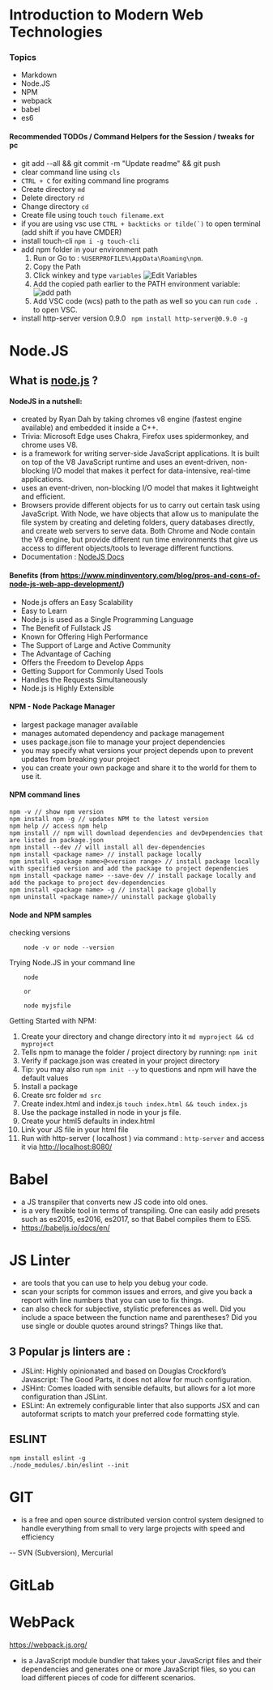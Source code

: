 # Introduction to Modern Web Technologies

### Topics
- Markdown
- Node.JS
- NPM
- webpack
- babel
- es6


#### Recommended TODOs / Command Helpers for the Session / tweaks for pc
* git add --all && git commit -m "Update readme" && git push
* clear command line using ``` cls ```
* ``` CTRL + C ``` for exiting command line programs
* Create directory ``` md ```
* Delete directory ``` rd ```
* Change directory ``` cd ```
* Create file using touch ``` touch filename.ext ```
* if you are using vsc use ``` CTRL + backticks or tilde(`) ``` to open terminal (add shift if you have CMDER)
* install touch-cli ``` npm i -g touch-cli ```
* add npm folder in your environment path 
    1. Run or Go to : ``` %USERPROFILE%\AppData\Roaming\npm ```.
    2. Copy the Path
    3. Click winkey and type `variables`
![Edit Variables](capture_editvariables.PNG)
    4. Add the copied path earlier to the PATH environment variable: 
![add path](capture_addpath.PNG)
    5. Add VSC code (wcs) path to the path as well so you can run ``` code . ``` to open VSC.
* install http-server version 0.9.0 ``` npm install http-server@0.9.0 -g```

# Node.JS

## What is [node.js](https://nodejs.org/en/) ?


#### NodeJS in a nutshell: 
* created by Ryan Dah by taking chromes v8 engine (fastest engine available) and embedded it inside a C++.
* Trivia: Microsoft Edge uses Chakra, Firefox uses spidermonkey, and chrome uses V8.
* is a framework for writing server-side JavaScript applications. It is built on top of the V8 JavaScript runtime and uses an event-driven, non-blocking I/O model that makes it perfect for data-intensive, real-time applications.
* uses an event-driven, non-blocking I/O model that makes it lightweight and efficient.
* Browsers provide different objects for us to carry out certain task using JavaScript. With Node, we have objects that allow us to manipulate the file system by creating and deleting folders, query databases directly, and create web servers to serve data. Both Chrome and Node contain the V8 engine, but provide different run time environments that give us access to different objects/tools to leverage different functions.
* Documentation : [NodeJS Docs](https://nodejs.org/en/docs/)

#### Benefits (from https://www.mindinventory.com/blog/pros-and-cons-of-node-js-web-app-development/)
* Node.js offers an Easy Scalability
* Easy to Learn
* Node.js is used as a Single Programming Language
* The Benefit of Fullstack JS
* Known for Offering High Performance
* The Support of Large and Active Community
* The Advantage of Caching
* Offers the Freedom to Develop Apps
* Getting Support for Commonly Used Tools
* Handles the Requests Simultaneously
* Node.js is Highly Extensible

#### NPM  - Node Package Manager
* largest package manager available
* manages automated dependency and package management
* uses package.json file to manage your  project dependencies
* you may specify what versions your project depends upon to prevent updates from breaking your project
* you can create your own package and share it to the world for them to use it.

#### NPM command lines
```
npm -v // show npm version
npm install npm -g // updates NPM to the latest version
npm help // access npm help
npm install // npm will download dependencies and devDependencies that are listed in package.json
npm install --dev // will install all dev-dependencies
npm install <package name> // install package locally
npm install <package name>@<version range> // install package locally with specified version and add the package to project dependencies
npm install <package name> --save-dev // install package locally and add the package to project dev-dependencies
npm install <package name> -g // install package globally
npm uninstall <package name>// uninstall package globally

```
#### Node and NPM samples

checking versions
```node
    node -v or node --version
```

Trying Node.JS in your command line
``` 
    node

    or 

    node myjsfile
```
Getting Started with NPM: 
1. Create your directory and change directory into it ``` md myproject && cd myproject ```
2. Tells npm to manage the folder / project directory by running: ``` npm init ```
3. Verify if package.json was created in your project directory 
4. Tip: you may also run ``` npm init --y ``` to questions and npm will have the default values
5. Install a package
6. Create src folder ``` md src ```
7. Create index.html and index.js
    ``` touch index.html && touch index.js ```
8. Use the package installed in node in your js file.
9. Create your html5 defaults in index.html
10. Link your JS file in your html file
11. Run with http-server ( localhost ) via command : ``` http-server ``` and access it via [http://localhost:8080/](http://localhost:8080/)

# Babel
- a JS transpiler that converts new JS code into old ones.
- is a very flexible tool in terms of transpiling. One can easily add presets such as es2015, es2016, es2017, so that Babel compiles them to ES5.
- https://babeljs.io/docs/en/

# JS Linter
- are tools that you can use to help you debug your code.
- scan your scripts for common issues and errors, and give you back a report with line numbers that you can use to fix things.
- can also check for subjective, stylistic preferences as well. Did you include a space between the function name and parentheses? Did you use single or double quotes around strings? Things like that.

## 3 Popular js linters are : 
- JSLint: Highly opinionated and based on Douglas Crockford’s Javascript: The Good Parts, it does not allow for much configuration.
- JSHint: Comes loaded with sensible defaults, but allows for a lot more configuration than JSLint.
- ESLint: An extremely configurable linter that also supports JSX and can autoformat scripts to match your preferred code formatting style.

## ESLINT
```
npm install eslint -g
./node_modules/.bin/eslint --init
```

# GIT
- is a free and open source distributed version control system designed to handle everything from small to very large projects with speed and efficiency
 
 -- SVN (Subversion), Mercurial
# GitLab


# WebPack
https://webpack.js.org/
- is a JavaScript module bundler that takes your JavaScript files and their dependencies and generates one or more JavaScript files, so you can load different pieces of code for different scenarios.